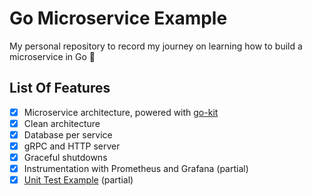 # Go Microservice Example

My personal repository to record my journey on learning how to build a microservice in Go 🚀

## List Of Features

- [x] Microservice architecture, powered with [go-kit](https://gokit.io/)
- [x] Clean architecture
- [x] Database per service
- [x] gRPC and HTTP server
- [x] Graceful shutdowns
- [x] Instrumentation with Prometheus and Grafana (partial)
- [x] [Unit Test Example](./user/service/service_test.go) (partial)